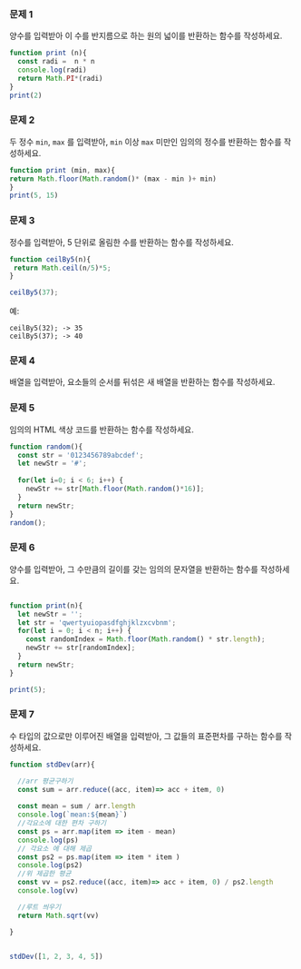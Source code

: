 ### 문제 1

양수를 입력받아 이 수를 반지름으로 하는 원의 넓이를 반환하는 함수를 작성하세요.
```js
function print (n){
  const radi =  n * n
  console.log(radi)
  return Math.PI*(radi)
}
print(2)

```

### 문제 2

두 정수 `min`, `max` 를 입력받아, `min` 이상 `max` 미만인 임의의 정수를 반환하는 함수를 작성하세요.

```js
function print (min, max){
return Math.floor(Math.random()* (max - min )+ min)
}
print(5, 15)

```

### 문제 3

정수를 입력받아, 5 단위로 올림한 수를 반환하는 함수를 작성하세요.


```js
function ceilBy5(n){
 return Math.ceil(n/5)*5;  
}

ceilBy5(37); 
```
예:
```
ceilBy5(32); -> 35
ceilBy5(37); -> 40
```

### 문제 4

배열을 입력받아, 요소들의 순서를 뒤섞은 새 배열을 반환하는 함수를 작성하세요.


### 문제 5

임의의 HTML 색상 코드를 반환하는 함수를 작성하세요.

<!-- # 으로 시작 -->

```js 
function random(){
  const str = '0123456789abcdef';
  let newStr = '#';
  
  for(let i=0; i < 6; i++) {
    newStr += str[Math.floor(Math.random()*16)];
  }
  return newStr;
}
random();
```



### 문제 6

양수를 입력받아, 그 수만큼의 길이를 갖는 임의의 문자열을 반환하는 함수를 작성하세요.
```js

function print(n){
  let newStr = '';
  let str = 'qwertyuiopasdfghjklzxcvbnm';
  for(let i = 0; i < n; i++) {
    const randomIndex = Math.floor(Math.random() * str.length);
    newStr += str[randomIndex];
  }
  return newStr;
}

print(5);
```


### 문제 7

수 타입의 값으로만 이루어진 배열을 입력받아, 그 값들의 표준편차를 구하는 함수를 작성하세요.

```js
function stdDev(arr){

  //arr 평균구하기
  const sum = arr.reduce((acc, item)=> acc + item, 0)
  
  const mean = sum / arr.length
  console.log(`mean:${mean}`)
  //각요소에 대한 편차 구하기
  const ps = arr.map(item => item - mean)
  console.log(ps)
  // 각요소 에 대해 제곱
  const ps2 = ps.map(item => item * item )
  console.log(ps2)
  //위 제곱한 평균 
  const vv = ps2.reduce((acc, item)=> acc + item, 0) / ps2.length
  console.log(vv)

  //루트 씌우기
  return Math.sqrt(vv)

}


stdDev([1, 2, 3, 4, 5])
```